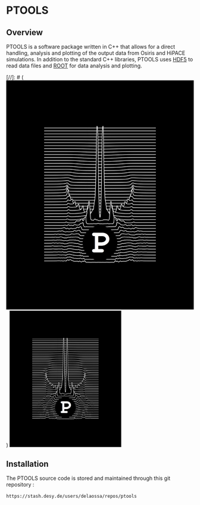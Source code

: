 # PTOOLS

## Overview

PTOOLS is a software package written in C++ that allows for a direct handling, analysis and plotting of the output data from Osiris and HiPACE simulations.
In addition to the standard C++ libraries, PTOOLS uses [HDF5](http://www.hdfgroup.org/HDF5) to read data files and [ROOT](https://root.cern.ch) for data analysis and plotting.

[//]: # (![Ptools Logo](figs/ptools-joy.png))
<img src="figs/ptools-joy.png" width="300">



## Installation

The PTOOLS source code is stored and maintained through this git repository :
```
https://stash.desy.de/users/delaossa/repos/ptools
```



